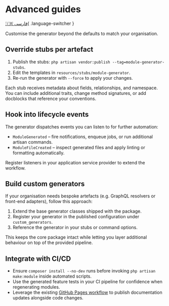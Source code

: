 # Advanced guides

[🇮🇷 فارسی](/fa/advanced/){ .language-switcher }

Customise the generator beyond the defaults to match your organisation.

## Override stubs per artefact

1. Publish the stubs: `php artisan vendor:publish --tag=module-generator-stubs`.
2. Edit the templates in `resources/stubs/module-generator`.
3. Re-run the generator with `--force` to apply your changes.

Each stub receives metadata about fields, relationships, and namespace. You can include additional traits, change method signatures, or add docblocks that reference your conventions.

## Hook into lifecycle events

The generator dispatches events you can listen to for further automation:

- `ModuleGenerated` – fire notifications, enqueue jobs, or run additional artisan commands.
- `ModuleFileCreated` – inspect generated files and apply linting or formatting automatically.

Register listeners in your application service provider to extend the workflow.

## Build custom generators

If your organisation needs bespoke artefacts (e.g. GraphQL resolvers or front-end adapters), follow this approach:

1. Extend the base generator classes shipped with the package.
2. Register your generator in the published configuration under `custom_generators`.
3. Reference the generator in your stubs or command options.

This keeps the core package intact while letting you layer additional behaviour on top of the provided pipeline.

## Integrate with CI/CD

- Ensure `composer install --no-dev` runs before invoking `php artisan make:module` inside automated scripts.
- Use the generated feature tests in your CI pipeline for confidence when regenerating modules.
- Leverage the existing [GitHub Pages workflow](github-pages-setup.md) to publish documentation updates alongside code changes.
